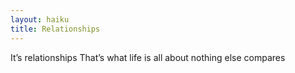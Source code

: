 ```yaml
---
layout: haiku
title: Relationships
---
```


It’s relationships
That’s what life is all about
nothing else compares
